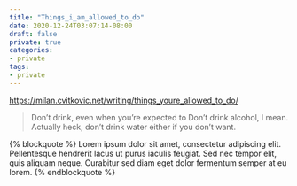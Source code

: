```yaml
---
title: "Things_i_am_allowed_to_do"
date: 2020-12-24T03:07:14-08:00
draft: false
private: true
categories:
- private
tags:
- private
---
```


https://milan.cvitkovic.net/writing/things_youre_allowed_to_do/

>  Don’t drink, even when you’re expected to
>  Don’t drink alcohol, I mean.
>  Actually heck, don’t drink water either if you don’t want.

{% blockquote %}
Lorem ipsum dolor sit amet, consectetur adipiscing elit. Pellentesque hendrerit lacus ut purus iaculis feugiat. Sed nec tempor elit, quis aliquam neque. Curabitur sed diam eget dolor fermentum semper at eu lorem.
{% endblockquote %}
